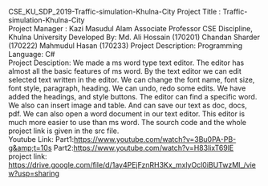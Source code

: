CSE_KU_SDP_2019-Traffic-simulation-Khulna-City
Project Title : Traffic-simulation-Khulna-City  
Project Manager : Kazi Masudul Alam Associate Professor CSE Discipline, Khulna University
Developed By: Md. Ali Hossain (170201) Chandan Sharder (170222) Mahmudul Hasan (170233)
Project Description: Programming Language: C#  
Project Desciption: We made a ms word type text editor. The editor has almost all the basic features of ms word. By the text editor we can edit selected text written in the editor. We can change the font name, font size, font style, paragraph, heading. We can undo, redo some edits. We have added the headings, and style buttons. The editor can find a specific word. We also can insert image and table. And can save our text as doc, docs, pdf. We can also open a word document in our text editor.  This editor is much more easier to use than ms word. The sourch code and the whole project link is given in the src file.  
Youtube Link: Part1:https://www.youtube.com/watch?v=3Bu0PA-PB-g&amp;t=10s Part2:https://www.youtube.com/watch?v=H83lixT69lE  
project link: https://drive.google.com/file/d/1ay4PEjFznRH3Kx_mxlyOcl0iBUTwzMI_/view?usp=sharing
